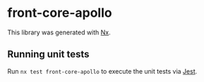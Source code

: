 # front-core-apollo

This library was generated with [Nx](https://nx.dev).

## Running unit tests

Run `nx test front-core-apollo` to execute the unit tests via [Jest](https://jestjs.io).
